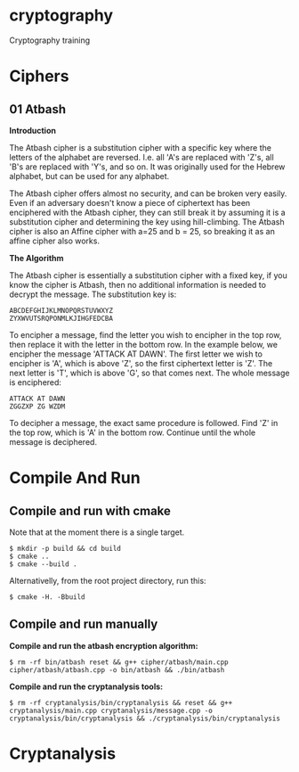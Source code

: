 # cryptography
Cryptography training

# Ciphers

## 01 Atbash
**Introduction**

The Atbash cipher is a substitution cipher with a specific key where the letters of the alphabet are reversed. I.e. all 'A's are replaced with 'Z's, all 'B's are replaced with 'Y's, and so on. It was originally used for the Hebrew alphabet, but can be used for any alphabet.

The Atbash cipher offers almost no security, and can be broken very easily. Even if an adversary doesn't know a piece of ciphertext has been enciphered with the Atbash cipher, they can still break it by assuming it is a substitution cipher and determining the key using hill-climbing. The Atbash cipher is also an Affine cipher with a=25 and b = 25, so breaking it as an affine cipher also works.

**The Algorithm**

The Atbash cipher is essentially a substitution cipher with a fixed key, if you know the cipher is Atbash, then no additional information is needed to decrypt the message.
The substitution key is:
```
ABCDEFGHIJKLMNOPQRSTUVWXYZ
ZYXWVUTSRQPONMLKJIHGFEDCBA
```
To encipher a message, find the letter you wish to encipher in the top row, then replace it with the letter in the bottom row. In the example below, we encipher the message 'ATTACK AT DAWN'. The first letter we wish to encipher is 'A', which is above 'Z', so the first ciphertext letter is 'Z'. The next letter is 'T', which is above 'G', so that comes next. The whole message is enciphered:
```
ATTACK AT DAWN
ZGGZXP ZG WZDM
```
To decipher a message, the exact same procedure is followed. Find 'Z' in the top row, which is 'A' in the bottom row. Continue until the whole message is deciphered.

# Compile And Run
## Compile and run with cmake
Note that at the moment there is a single target.
```
$ mkdir -p build && cd build
$ cmake ..
$ cmake --build .
```
Alternativelly, from the root project directory, run this:
```
$ cmake -H. -Bbuild
```

## Compile and run manually
**Compile and run the atbash encryption algorithm:** 
```
$ rm -rf bin/atbash reset && g++ cipher/atbash/main.cpp cipher/atbash/atbash.cpp -o bin/atbash && ./bin/atbash
```
**Compile and run the cryptanalysis tools:**
```
$ rm -rf cryptanalysis/bin/cryptanalysis && reset && g++ cryptanalysis/main.cpp cryptanalysis/message.cpp -o cryptanalysis/bin/cryptanalysis && ./cryptanalysis/bin/cryptanalysis
```

# Cryptanalysis
